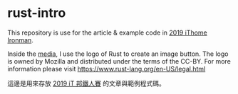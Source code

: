 rust-intro
==========

This repository is use for the article & example code in [2019 iThome Ironman][ironman-toc].

Inside the [media](media), I use the logo of Rust to create an image button. The logo is owned by Mozilla and distributed under the terms of the CC-BY.
For more information please visit https://www.rust-lang.org/en-US/legal.html 

這邊是用來存放 [2019 iT 邦鐵人賽][ironman-toc] 的文章與範例程式碼。


[ironman-toc]: https://ithelp.ithome.com.tw/users/20111802/ironman/1742
